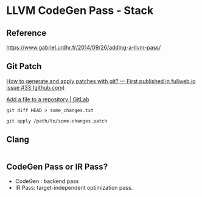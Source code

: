 # LLVM CodeGen Pass - Stack

## Reference 

https://www.gabriel.urdhr.fr/2014/09/26/adding-a-llvm-pass/

## Git Patch

[How to generate and apply patches with git? — First published in fullweb.io issue #33 (github.com)](https://gist.github.com/nepsilon/22bc62a23f785716705c)

[Add a file to a repository | GitLab](https://docs.gitlab.com/ee/gitlab-basics/add-file.html)

```
git diff HEAD > some_changes.txt
```

```
git apply /path/to/some-changes.patch
```

## Clang 

```

```



## CodeGen Pass or IR Pass? 

- CodeGen : backend pass 
- IR Pass: target-independent optimization pass. 

```
```